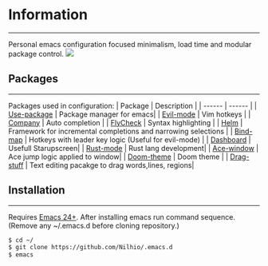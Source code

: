 # Information
---
Personal emacs configuration focused minimalism, load time and modular package control.
![](http://i.imgur.com/b7VGWE3.png)
## Packages
---
Packages used in configuration:
| Package | Description |
| ------ | ------ |
| [Use-package](https://github.com/jwiegley/use-package) | Package manager for emacs|
| [Evil-mode](https://github.com/emacs-evil/evil) | Vim hotkeys |
| [Company](https://github.com/company-mode/company-mode) | Auto completion |
| [FlyCheck](https://github.com/flycheck/flycheck) | Syntax highlighting |
| [Helm](https://github.com/emacs-helm/helm) | Framework for incremental completions and narrowing selections |
| [Bind-map](https://github.com/justbur/emacs-bind-map) | Hotkeys with leader key logic (Useful for evil-mode) |
| [Dashboard](https://github.com/rakanalh/emacs-dashboard) | Usefull Starupscreen|
| [Rust-mode](https://github.com/rust-lang/rust-mode) | Rust lang development|
| [Ace-window](https://github.com/abo-abo/ace-window) | Ace jump logic applied to window| 
| [Doom-theme](https://github.com/hlissner/emacs-doom-theme) | Doom theme |
| [Drag-stuff](https://github.com/rejeep/drag-stuff.el) | Text editing pacakge to drag words,lines, regions| 

## Installation
---
Requires [Emacs 24+](https://www.gnu.org/software/emacs/). After installing emacs run command sequence. (Remove any ~/.emacs.d before cloning repository.)
```sh
$ cd ~/
$ git clone https://github.com/Nilhio/.emacs.d
$ emacs
```

